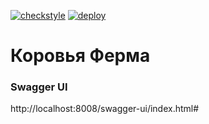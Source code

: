 [![checkstyle](https://github.com/MikhailEpatko/spring-boot-demo-app/actions/workflows/checkstyle.yml/badge.svg)](https://github.com/MikhailEpatko/spring-boot-demo-app/actions/workflows/checkstyle.yml)
 [![deploy](https://github.com/MikhailEpatko/spring-boot-demo-app/actions/workflows/deploy.yml/badge.svg)](https://github.com/MikhailEpatko/spring-boot-demo-app/actions/workflows/deploy.yml)


# Коровья Ферма



### Swagger UI

http://localhost:8008/swagger-ui/index.html#
